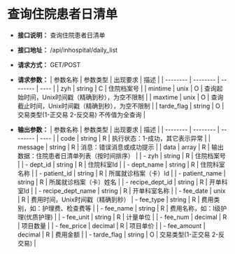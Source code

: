 # 查询住院患者日清单

- **接口说明：** 查询住院患者日清单
- **接口地址：** /api/inhospital/daily_list
- **请求方式：** GET/POST
- **请求参数：**
    | 参数名称 | 参数类型 | 出现要求 | 描述 |
    | -------- | -------- | -------- | ---- |
    | zyh | string | C | 住院档案号 |
    | mintime | unix | O | 查询起始时间，Unix时间戳（精确到秒），为空不限制  |
    | maxtime | unix | O | 查询截止时间，Unix时间戳（精确到秒），为空不限制  |
    | tarde_flag | string | O | 交易类型(1-正交易 2-反交易) 不传值为全查询  |

- **输出参数：**
    | 参数名称 | 参数类型 | 出现要求 | 描述 |
    | -------- | -------- | -------- | ---- |
    | code | string | R | 执行状态：1-成功，其它表示异常 |
    | message | string | R | 消息：错误消息或成功提示 |
    | data | array | R | 输出数据：住院患者日清单列表（按时间排序） |
    | - zyh | string | R | 住院档案号 |
    | - dept_id | string | R | 住院科室Id |
    | - dept_name | string | R | 住院科室名称 |
    | - patient_id | string | R | 所属就诊档案（卡）Id |
    | - patient_name | string | R | 所属就诊档案（卡）姓名 |
    | - recipe_dept_id | string | R | 开单科室Id |
    | - recipe_dept_name | string | R | 开单科室名称 |
    | - fee_date | unix | R | 费用时间，Unix时间戳（精确到秒） 
    | - fee_type | string | R | 费用类别，如：护理费、检查费等 |
    | - fee_name | string | R | 费用名称，如：Ⅰ级护理(优质护理) |
    | - fee_unit | string | R | 计量单位 |
    | - fee_num | decimal | R | 项目数量 |
    | - fee_price | decimal | R | 项目单价 |
    | - fee_amount | decimal | R | 费用金额 |
    | - tarde_flag | string | O | 交易类型(1-正交易 2-反交易) |